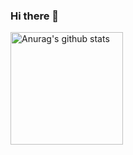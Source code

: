 ### Hi there 👋

<a href="https://github.com/woorek"><img align="center" style="height:180px" src="https://github-readme-stats.vercel.app/api?username=woorek&show_icons=true&include_all_commits=true&theme=radical" alt="Anurag's github stats" /></a> &nbsp; <!-- <a href="https://github.com/woorek"><img align="center" style="height:180px" src="https://github-readme-stats.vercel.app/api/top-langs/?username=woorek&show_icons=true&include_all_commits=true&theme=radical" alt="Anurag's github stats" /></a> -->

<!--
**woorek/woorek** is a ✨ _special_ ✨ repository because its `README.md` (this file) appears on your GitHub profile.

Here are some ideas to get you started:

- 🔭 I’m currently working on ...
- 🌱 I’m currently learning ...
- 👯 I’m looking to collaborate on ...
- 🤔 I’m looking for help with ...
- 💬 Ask me about ...
- 📫 How to reach me: ...
- 😄 Pronouns: ...
- ⚡ Fun fact: ...
-->
